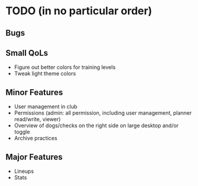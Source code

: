 # TODO (in no particular order)

## Bugs

## Small QoLs
- Figure out better colors for training levels
- Tweak light theme colors

## Minor Features
- User management in club
- Permissions (admin: all permission, including user management, planner read/write, viewer)
- Overview of dogs/checks on the right side on large desktop and/or toggle
- Archive practices

## Major Features
- Lineups
- Stats